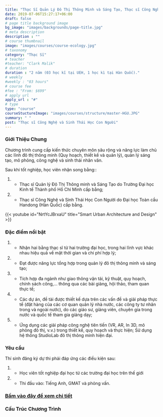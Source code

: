 ```yaml
---
title: "Thạc Sĩ Quản Lý Đô Thị Thông Minh và Sáng Tạo, Thạc sĩ Công Nghệ và Sinh Thái Học Con Người"
date: 2019-07-06T15:27:17+06:00
draft: false
# page title background image
bg_image: "images/backgrounds/page-title.jpg"
# meta description
description : ""
# course thumbnail
image: "images/courses/course-ecology.jpg"
# taxonomy
category: "Thạc Sĩ"
# teacher
#teacher: "Clark Malik"
# duration
duration : "2 năm (03 học kĩ tại UEH, 1 học kì tại Hàn Quốc)."
# weekly
#weekly : "03 hours"
# course fee
#fee : "From: $699"
# apply url
apply_url : "#"
# type
type: "course"
courseStuctureImage: "images/courses/structure/master-HGU.JPG"
summary: " "
post: "Thạc sĩ Công Nghệ và Sinh Thái Học Con Người"
---
```



### Giới Thiệu Chung

<!--StartFragment-->
Chương trình cung cấp kiến thức chuyên môn sâu rộng và năng lực làm chủ các lĩnh đô thị thông minh (Quy hoạch, thiết kế và quản lý), quản lý sáng tạo, mô phỏng, công nghệ và sinh thái nhân văn.

Sau khi tốt nghiệp, học viên nhận song bằng::
1. * Thạc sĩ Quản lý Đô Thị Thông minh và Sáng Tạo do Trường Đại học Kinh tế Thành phố Hồ Chí Minh cấp bằng;
1. * Thạc sĩ Công Nghệ và Sinh Thái Học Con Người do Đại học Toàn cầu Handong (Hàn Quốc) cấp bằng.


{{< youtube id="NrtYcJBrxaU" title="Smart Urban Architecture and Design" >}}

<!--EndFragment-->

### Đặc điểm nổi bật
1. * Nhận hai bằng thạc sĩ từ hai trường đại học, trong hai lĩnh vực khác nhau hiệu quả về mặt thời gian và chi phí hợp lý; 
1. * Đạt được năng lực tổng hợp trong quản lý đô thị thông minh và sáng tạo; 
1. * Tích hợp đa ngành như giao thông vận tải, kỹ thuật, quy hoạch, chính sách công,… thông qua các bài giảng, hội thảo, tham quan thực tế; 
1. * Các dự án, đề tài được thiết kế dựa trên các vấn đề và giải pháp thực tế (đặt hàng của các cơ quan quản lý nhà nước, các công ty tư nhân trong và ngoài nước), do các giáo sư, giảng viên, chuyên gia trong nước và quốc tế tham gia giảng dạy; 
1. * Ứng dụng các giải pháp công nghệ tiên tiến (VR, AR, In 3D, mô phỏng đô thị, v.v.) trong thiết kế, quy hoạch và thực hiện; 
Sử dụng hệ thống StudioLab đô thị thông minh hiện đại.



### Yêu cầu

Thí sinh đăng ký dự thi phải đáp ứng các điều kiện sau:
1. * Học viên tốt nghiệp đại học từ các trường đại học trên thế giới
1. * Thi đầu vào: Tiếng Anh, GMAT và phỏng vấn.


### [Bấm vào đây để xem chi tiết](https://www.ueh.edu.vn/dao-tao/thac-si-tien-si/thac-si-dieu-hanh-cao-cap-emba/quan-ly-do-thi-thong-minh-va-sang-tao/?fbclid=IwAR09xSUOK2WxPuLZdZ4whONMLsnSDkAyvQqkoX0iioGizyCGdkdtBUqgig4)

### Cấu Trúc Chương Trình 
